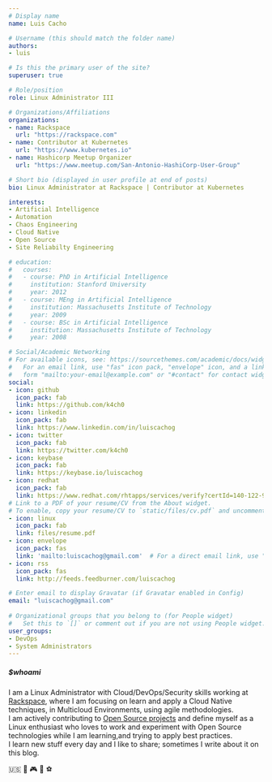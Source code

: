 ```yaml
---
# Display name
name: Luis Cacho

# Username (this should match the folder name)
authors:
- luis

# Is this the primary user of the site?
superuser: true

# Role/position
role: Linux Administrator III

# Organizations/Affiliations
organizations:
- name: Rackspace
  url: "https://rackspace.com"
- name: Contributor at Kubernetes
  url: "https://www.kubernetes.io"
- name: Hashicorp Meetup Organizer
  url: "https://www.meetup.com/San-Antonio-HashiCorp-User-Group"

# Short bio (displayed in user profile at end of posts)
bio: Linux Administrator at Rackspace | Contributor at Kubernetes 

interests:
- Artificial Intelligence
- Automation
- Chaos Engineering
- Cloud Native
- Open Source
- Site Reliabilty Engineering

# education:
#   courses:
#   - course: PhD in Artificial Intelligence
#     institution: Stanford University
#     year: 2012
#   - course: MEng in Artificial Intelligence
#     institution: Massachusetts Institute of Technology
#     year: 2009
#   - course: BSc in Artificial Intelligence
#     institution: Massachusetts Institute of Technology
#     year: 2008

# Social/Academic Networking
# For available icons, see: https://sourcethemes.com/academic/docs/widgets/#icons
#   For an email link, use "fas" icon pack, "envelope" icon, and a link in the
#   form "mailto:your-email@example.com" or "#contact" for contact widget.
social:
- icon: github
  icon_pack: fab
  link: https://github.com/k4ch0
- icon: linkedin
  icon_pack: fab
  link: https://www.linkedin.com/in/luiscachog
- icon: twitter
  icon_pack: fab
  link: https://twitter.com/k4ch0
- icon: keybase
  icon_pack: fab
  link: https://keybase.io/luiscachog
- icon: redhat
  icon_pack: fab
  link: https://www.redhat.com/rhtapps/services/verify?certId=140-122-987
# Link to a PDF of your resume/CV from the About widget.
# To enable, copy your resume/CV to `static/files/cv.pdf` and uncomment the lines below.  
- icon: linux
  icon_pack: fab
  link: files/resume.pdf
- icon: envelope
  icon_pack: fas
  link: 'mailto:luiscachog@gmail.com'  # For a direct email link, use "mailto:test@example.org".
- icon: rss
  icon_pack: fas
  link: http://feeds.feedburner.com/luiscachog

# Enter email to display Gravatar (if Gravatar enabled in Config)
email: "luiscachog@gmail.com"
  
# Organizational groups that you belong to (for People widget)
#   Set this to `[]` or comment out if you are not using People widget.  
user_groups:
- DevOps
- System Administrators
---
```


##### $whoami

I am a Linux Administrator with Cloud/DevOps/Security skills working at [Rackspace](https://rackspace.com), where I am focusing on learn and apply a Cloud Native techniques, in Multicloud Environments, using agile methodologies.  
I am actively contributing to [Open Source projects](#projects) and define myself as a Linux enthusiast who loves to work and experiment with Open Source technologies while I am learning,and trying to apply best practices.  
I learn new stuff every day and I like to share; sometimes I write about it on this blog.

:us: :dog: :video_game: :football: :soccer:
